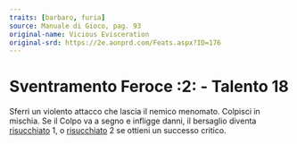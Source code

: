 ```yaml
---
traits: [barbaro, furia]
source: Manuale di Gioco, pag. 93
original-name: Vicious Evisceration
original-srd: https://2e.aonprd.com/Feats.aspx?ID=176
---
```


# Sventramento Feroce :2: - Talento 18

Sferri un violento attacco che lascia il nemico menomato. Colpisci in mischia.
Se il Colpo va a segno e infligge danni, il bersaglio diventa
[risucchiato](/condizioni/risucchiato) 1, o
[risucchiato](/condizioni/risucchiato) 2 se ottieni un successo critico.
